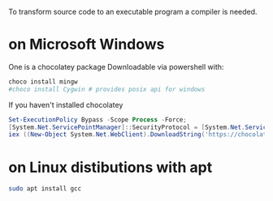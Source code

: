 To transform source code to an executable program a compiler is needed.  

# on Microsoft Windows
One is a chocolatey package
Downloadable via powershell with:
```ps1
choco install mingw
#choco install Cygwin # provides posix api for windows
```

If you haven't installed chocolatey
```ps1
Set-ExecutionPolicy Bypass -Scope Process -Force;
[System.Net.ServicePointManager]::SecurityProtocol = [System.Net.ServicePointManager]::SecurityProtocol -bor 3072;
iex ((New-Object System.Net.WebClient).DownloadString('https://chocolatey.org/install.ps1'));
```

# on Linux distibutions with apt
```bash
sudo apt install gcc
```
